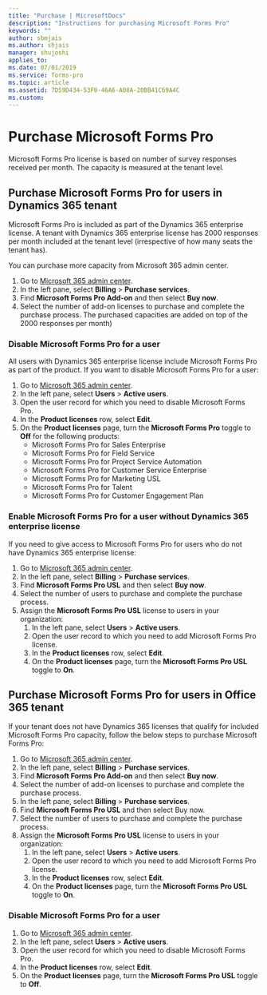 ```yaml
---
title: "Purchase | MicrosoftDocs"
description: "Instructions for purchasing Microsoft Forms Pro"
keywords: ""
author: sbmjais
ms.author: shjais
manager: shujoshi
applies_to: 
ms.date: 07/01/2019
ms.service: forms-pro
ms.topic: article
ms.assetid: 7D59D434-53F0-46A6-A00A-20BB41C69A4C
ms.custom: 
---
```


# Purchase Microsoft Forms Pro

Microsoft Forms Pro license is based on number of survey responses received per month. The capacity is measured at the tenant level.
 
## Purchase Microsoft Forms Pro for users in Dynamics 365 tenant

Microsoft Forms Pro is included as part of the Dynamics 365 enterprise license. A tenant with Dynamics 365 enterprise license has 2000 responses per month included at the tenant level (irrespective of how many seats the tenant has).
 
You can purchase more capacity from Microsoft 365 admin center.
 
1.	Go to [Microsoft 365 admin center](https://admin.microsoft.com/). 
2.	In the left pane, select **Billing** > **Purchase services**.
3.	Find **Microsoft Forms Pro Add-on** and then select **Buy now**.
4.	Select the number of add-on licenses to purchase and complete the purchase process. The purchased capacities are added on top of the 2000 responses per month)
 
### Disable Microsoft Forms Pro for a user

All users with Dynamics 365 enterprise license include Microsoft Forms Pro as part of the product. If you want to disable Microsoft Forms Pro for a user:

1.	Go to [Microsoft 365 admin center](https://admin.microsoft.com/). 
2.	In the left pane, select **Users** > **Active users**.
3.	Open the user record for which you need to disable Microsoft Forms Pro.
4.	In the **Product licenses** row, select **Edit**.
5.	On the **Product licenses** page, turn the **Microsoft Forms Pro** toggle to **Off** for the following products:
    - Microsoft Forms Pro for Sales Enterprise
    - Microsoft Forms Pro for Field Service
    - Microsoft Forms Pro for Project Service Automation
    - Microsoft Forms Pro for Customer Service Enterprise
    - Microsoft Forms Pro for Marketing USL
    - Microsoft Forms Pro for Talent
    - Microsoft Forms Pro for Customer Engagement Plan

### Enable Microsoft Forms Pro for a user without Dynamics 365 enterprise license

If you need to give access to Microsoft Forms Pro for users who do not have Dynamics 365 enterprise license:

1.	Go to [Microsoft 365 admin center](https://admin.microsoft.com/). 
2.	In the left pane, select **Billing** > **Purchase services**.
3.	Find **Microsoft Forms Pro USL** and then select **Buy now**.
4.	Select the number of users to purchase and complete the purchase process.
5.	Assign the **Microsoft Forms Pro USL** license to users in your organization:
    1. In the left pane, select **Users** > **Active users**.
    2. Open the user record to which you need to add Microsoft Forms Pro license.
    3. In the **Product licenses** row, select **Edit**.
    4. On the **Product licenses** page, turn the **Microsoft Forms Pro USL** toggle to **On**.

## Purchase Microsoft Forms Pro for users in Office 365 tenant

If your tenant does not have Dynamics 365 licenses that qualify for included Microsoft Forms Pro capacity, follow the below steps to purchase Microsoft Forms Pro:    

1.	Go to [Microsoft 365 admin center](https://admin.microsoft.com/). 
2.	In the left pane, select **Billing** > **Purchase services**.
3.	Find **Microsoft Forms Pro Add-on** and then select **Buy now**.
4.	Select the number of add-on licenses to purchase and complete the purchase process. 
5.	In the left pane, select **Billing** > **Purchase services**.
6.	Find **Microsoft Forms Pro USL** and then select Buy now.
7.	Select the number of users to purchase and complete the purchase process.
8.	Assign the **Microsoft Forms Pro USL** license to users in your organization:
    1. In the left pane, select **Users** > **Active users**.
    2. Open the user record to which you need to add Microsoft Forms Pro license.
    3. In the **Product licenses** row, select **Edit**.
    4. On the **Product licenses** page, turn the **Microsoft Forms Pro USL** toggle to **On**.

### Disable Microsoft Forms Pro for a user

1.	Go to [Microsoft 365 admin center](https://admin.microsoft.com/). 
2.	In the left pane, select **Users** > **Active users**.
3.	Open the user record for which you need to disable Microsoft Forms Pro.
4.	In the **Product licenses** row, select **Edit**.
5.	On the **Product licenses** page, turn the **Microsoft Forms Pro USL** toggle to **Off**. 

